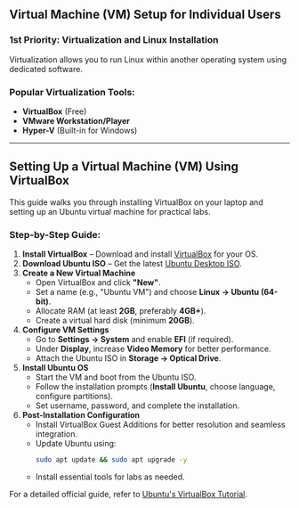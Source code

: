 ## Virtual Machine (VM) Setup for Individual Users  

### **1st Priority: Virtualization and Linux Installation**  
Virtualization allows you to run Linux within another operating system using dedicated software.  

### **Popular Virtualization Tools:**  
- **VirtualBox** (Free)  
- **VMware Workstation/Player**  
- **Hyper-V** (Built-in for Windows)  

---

## **Setting Up a Virtual Machine (VM) Using VirtualBox**  
This guide walks you through installing VirtualBox on your laptop and setting up an Ubuntu virtual machine for practical labs.  

### **Step-by-Step Guide:**  
1. **Install VirtualBox** – Download and install [VirtualBox](https://www.virtualbox.org/) for your OS.  
2. **Download Ubuntu ISO** – Get the latest [Ubuntu Desktop ISO](https://ubuntu.com/download/desktop).  
3. **Create a New Virtual Machine**  
   - Open VirtualBox and click **"New"**.  
   - Set a name (e.g., "Ubuntu VM") and choose **Linux → Ubuntu (64-bit)**.  
   - Allocate RAM (at least **2GB**, preferably **4GB+**).  
   - Create a virtual hard disk (minimum **20GB**).  
4. **Configure VM Settings**  
   - Go to **Settings → System** and enable **EFI** (if required).  
   - Under **Display**, increase **Video Memory** for better performance.  
   - Attach the Ubuntu ISO in **Storage → Optical Drive**.  
5. **Install Ubuntu OS**  
   - Start the VM and boot from the Ubuntu ISO.  
   - Follow the installation prompts (**Install Ubuntu**, choose language, configure partitions).  
   - Set username, password, and complete the installation.  
6. **Post-Installation Configuration**  
   - Install VirtualBox Guest Additions for better resolution and seamless integration.  
   - Update Ubuntu using:  
     ```bash
     sudo apt update && sudo apt upgrade -y
     ```
   - Install essential tools for labs as needed.  

For a detailed official guide, refer to [Ubuntu's VirtualBox Tutorial](https://ubuntu.com/tutorials/how-to-run-ubuntu-desktop-on-a-virtual-machine-using-virtualbox#1-overview).
